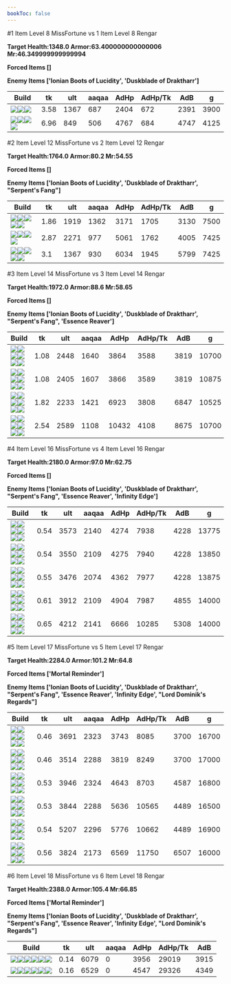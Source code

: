 ```yaml
---
bookToc: false
---
```


#1 Item Level 8 MissFortune vs 1 Item Level 8 Rengar

**Target Health:1348.0 Armor:63.400000000000006 Mr:46.349999999999994**


**Forced Items []**


**Enemy Items ['Ionian Boots of Lucidity', 'Duskblade of Draktharr']**




Build | tk | ult | aaqaa | AdHp | AdHp/Tk | AdB | g
-|-|-|-|-|-|-|-
![](/item/3142.png)![](/item/1055.png)![](/item/1036.png)|3.58|1367|687|2404|672|2391|3900
![](/item/8001.png)![](/item/1001.png)![](/item/1055.png)![](/item/1037.png)|6.96|849|506|4767|684|4747|4125




























































#2 Item Level 12 MissFortune vs 2 Item Level 12 Rengar

**Target Health:1764.0 Armor:80.2 Mr:54.55**


**Forced Items []**


**Enemy Items ['Ionian Boots of Lucidity', 'Duskblade of Draktharr', "Serpent's Fang"]**




Build | tk | ult | aaqaa | AdHp | AdHp/Tk | AdB | g
-|-|-|-|-|-|-|-
![](/item/3095.png)![](/item/6671.png)![](/item/1001.png)![](/item/1055.png)![](/item/1036.png)|1.86|1919|1362|3171|1705|3130|7500
![](/item/3142.png)![](/item/3026.png)![](/item/1055.png)![](/item/1037.png)|2.87|2271|977|5061|1762|4005|7425
![](/item/8001.png)![](/item/3153.png)![](/item/1001.png)![](/item/1055.png)![](/item/1037.png)|3.1|1367|930|6034|1945|5799|7425




























































#3 Item Level 14 MissFortune vs 3 Item Level 14 Rengar

**Target Health:1972.0 Armor:88.6 Mr:58.65**


**Forced Items []**


**Enemy Items ['Ionian Boots of Lucidity', 'Duskblade of Draktharr', "Serpent's Fang", 'Essence Reaver']**




Build | tk | ult | aaqaa | AdHp | AdHp/Tk | AdB | g
-|-|-|-|-|-|-|-
![](/item/3091.png)![](/item/6676.png)![](/item/6671.png)![](/item/1001.png)![](/item/1055.png)![](/item/1036.png)|1.08|2448|1640|3864|3588|3819|10700
![](/item/3085.png)![](/item/6676.png)![](/item/6671.png)![](/item/1055.png)![](/item/1037.png)![](/item/1036.png)|1.08|2405|1607|3866|3589|3819|10875
![](/item/8001.png)![](/item/6676.png)![](/item/6671.png)![](/item/1001.png)![](/item/1055.png)![](/item/1037.png)|1.82|2233|1421|6923|3808|6847|10525
![](/item/3142.png)![](/item/3026.png)![](/item/8001.png)![](/item/1055.png)![](/item/1038.png)![](/item/1036.png)|2.54|2589|1108|10432|4108|8675|10700




























































#4 Item Level 16 MissFortune vs 4 Item Level 16 Rengar

**Target Health:2180.0 Armor:97.0 Mr:62.75**


**Forced Items []**


**Enemy Items ['Ionian Boots of Lucidity', 'Duskblade of Draktharr', "Serpent's Fang", 'Essence Reaver', 'Infinity Edge']**




Build | tk | ult | aaqaa | AdHp | AdHp/Tk | AdB | g
-|-|-|-|-|-|-|-
![](/item/3091.png)![](/item/6676.png)![](/item/6671.png)![](/item/3095.png)![](/item/1001.png)![](/item/1037.png)|0.54|3573|2140|4274|7938|4228|13775
![](/item/3085.png)![](/item/6676.png)![](/item/6671.png)![](/item/3095.png)![](/item/1038.png)![](/item/1036.png)|0.54|3550|2109|4275|7940|4228|13850
![](/item/3087.png)![](/item/3153.png)![](/item/6676.png)![](/item/6671.png)![](/item/1001.png)![](/item/1037.png)|0.55|3476|2074|4362|7977|4228|13875
![](/item/3095.png)![](/item/6671.png)![](/item/3181.png)![](/item/6676.png)![](/item/1001.png)![](/item/1038.png)|0.61|3912|2109|4904|7987|4855|14000
![](/item/3026.png)![](/item/3033.png)![](/item/6676.png)![](/item/6671.png)![](/item/1001.png)![](/item/1038.png)|0.65|4212|2141|6666|10285|5308|14000




























































#5 Item Level 17 MissFortune vs 5 Item Level 17 Rengar

**Target Health:2284.0 Armor:101.2 Mr:64.8**


**Forced Items ['Mortal Reminder']**


**Enemy Items ['Ionian Boots of Lucidity', 'Duskblade of Draktharr', "Serpent's Fang", 'Essence Reaver', 'Infinity Edge', "Lord Dominik's Regards"]**




Build | tk | ult | aaqaa | AdHp | AdHp/Tk | AdB | g
-|-|-|-|-|-|-|-
![](/item/3085.png)![](/item/3033.png)![](/item/3087.png)![](/item/3091.png)![](/item/6671.png)![](/item/1038.png)|0.46|3691|2323|3743|8085|3700|16700
![](/item/3085.png)![](/item/3033.png)![](/item/3091.png)![](/item/3153.png)![](/item/6671.png)![](/item/1038.png)|0.46|3514|2288|3819|8249|3700|17000
![](/item/3095.png)![](/item/6671.png)![](/item/3085.png)![](/item/3033.png)![](/item/6333.png)![](/item/1038.png)|0.53|3946|2324|4643|8703|4587|16800
![](/item/3095.png)![](/item/6671.png)![](/item/3026.png)![](/item/3033.png)![](/item/3085.png)![](/item/1038.png)|0.53|3844|2288|5636|10565|4489|16500
![](/item/3142.png)![](/item/3026.png)![](/item/3033.png)![](/item/3091.png)![](/item/3153.png)![](/item/1038.png)|0.54|5207|2296|5776|10662|4489|16900
![](/item/3085.png)![](/item/6676.png)![](/item/6671.png)![](/item/3033.png)![](/item/8001.png)![](/item/1038.png)|0.56|3824|2173|6569|11750|6507|16000




























































#6 Item Level 18 MissFortune vs 6 Item Level 18 Rengar

**Target Health:2388.0 Armor:105.4 Mr:66.85**


**Forced Items ['Mortal Reminder']**


**Enemy Items ['Ionian Boots of Lucidity', 'Duskblade of Draktharr', "Serpent's Fang", 'Essence Reaver', 'Infinity Edge', "Lord Dominik's Regards"]**




Build | tk | ult | aaqaa | AdHp | AdHp/Tk | AdB
-|-|-|-|-|-|-
![](/item/3091.png)![](/item/6676.png)![](/item/6671.png)![](/item/3095.png)![](/item/3033.png)![](/item/6696.png)|0.14|6079|0|3956|29019|3915
![](/item/3095.png)![](/item/6671.png)![](/item/3072.png)![](/item/3033.png)![](/item/3814.png)![](/item/6676.png)|0.16|6529|0|4547|29326|4349




























































